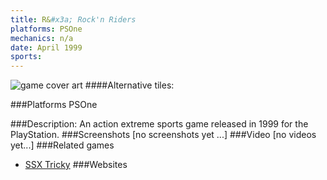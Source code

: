 ```yaml
---
title: R&#x3a; Rock'n Riders
platforms: PSOne
mechanics: n/a
date: April 1999
sports: 
---
```

![game cover art](//images.igdb.com/igdb/image/upload/t_cover_big/cv3nlccfbjumzwspwzm1.jpg "Logo Title Text 1")
####Alternative tiles:

###Platforms
PSOne

###Description:
An action extreme sports game released in 1999 for the PlayStation.
###Screenshots
[no screenshots yet ...]
###Video
[no videos yet...]
###Related games
* [SSX Tricky](/games/ssx-tricky-4176/)
###Websites

